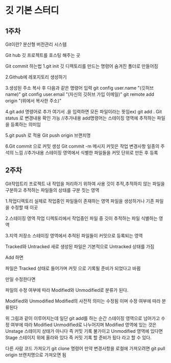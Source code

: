 # 깃 기본 스터디

## 1주차
Git이란?
분산형 버전관리 시스템

Git hub
깃 프로젝트를 호스팅 해주는 곳

Git commit 하는법
1.git init
깃 디렉토리를 만드는 명령어 숨겨진 폴더로 만들어짐

2.Github에 레포지토리 생성하기

3.생성된 주소 복사 후 다음과 같은 명령어 입력
git config user.name "(깃허브 name)"
git config user.email "(자신의 깃허브 가입 이메일)"
git remote add origin "(위에서 복사한 주소)"

4.git add 명령어로 추가
 여기서 .을 입력하면 모든 파일이라는 뜻임ex) git add .
Git status 로 변경내용 확인 가능
//추가내용 add명령어는 스테이징 영역에 추적하는 파일을 등록하는 의미임

5.git push 로 적용
Git push origin 브랜치명

6.Git commit 으로 커밋 생성 
Git commit -m 메시지
커밋은 작업 변경사항 일종의 주석의 느낌
//추가내용 스테이징 영역에서 식별한 파일들을 커밋 단위로 만든 후 등록



## 2주차

 
Git작업트리
프로젝트 내 작업을 처리하기 위하여 사용
깃이 추적,추적하지 않는 파일을 구분하고 추적하는 파일들의 상태를 구분 짓는 영역

1.작업디렉토리
실제로 작업중인 파일들이 존재하는 영역 파일을 생성하거나 기존 파일을 수정할 때 이곳

2.스테이징 영역
작업 디렉토리에서 작업중인 파일 중 깃이 추적하는 파일 식별하는 영역

3.지역 저장소
스테이징 영역에서 추적된 파일들이 커밋으로 등록되는 영역

Tracked와 Untracked
새로 생성된 파일은 기본적으로 Untracked 상태를 가짐
 
Add 하면
 
파일은 Tracked 상태로 들어가며 커밋 으로 기록될 준비가 되었다고 바뀜

만일 수정한다면
 

파일의 수정 여부에 따라 Modified와 Unmodified로 분류가 된다.

Modified와 Unmodified
Modified의 사전적 의미는 수정됨 이며 수정 여부에 따라 분류된다
 
위 그림과 같이 이루어지는데
일단 git add를 하는 순간 스테이징 영역으로 넘어가고 수정 여부에 따라 Modified
Unmodified로 나누어지며
Modified 영역에 있는 것은 Unstage 스테이지 상태가 아니다 즉 커밋 기록 불가이고
Unmodified 영역에 있다면 Stage 스테이지 위에 올라와 있다 즉 커밋 기록 할 준비가 됬다 라고 할 수 있다.

다른 사람 코드 가져오기
git clone 명령어
만약 변경사항을 로컬에 가져오려면 git pull origin 브랜치명으로 가져오면 됨


